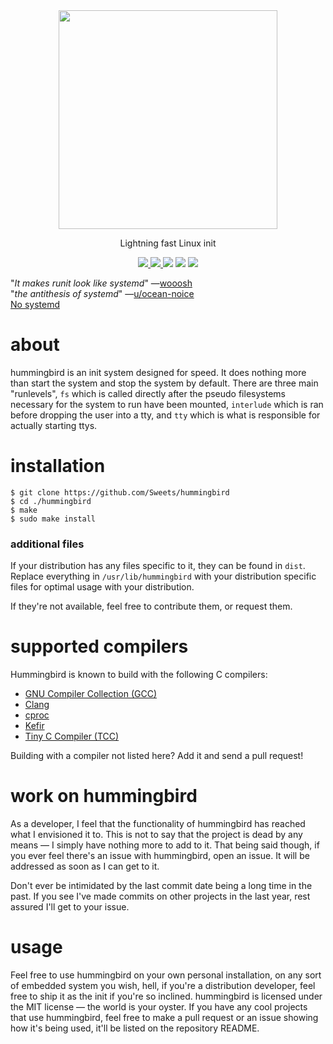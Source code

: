 <div align="center">
<img src="hummingbird.png" width="350px">
<p>Lightning fast Linux init</p>
<a href="https://travis-ci.org/Sweets/hummingbird">
    <img src="https://travis-ci.org/Sweets/hummingbird.svg?branch=master">
</a>
<a href="LICENSE">
    <img src="https://img.shields.io/badge/license-MIT-blue.svg">
</a>
<img src="https://img.shields.io/badge/dependencies-stdlib-navy.svg">
<img src="https://img.shields.io/badge/platform-Linux-lightgray.svg">
<img src="https://img.shields.io/github/repo-size/Sweets/hummingbird.svg?color=green">
</div>

"<i>It makes runit look like systemd</i>" —<a href="https://github.com/wooosh/">wooosh</a><br/>
"<i>the antithesis of systemd</i>" —<a href="https://www.reddit.com/r/linux/comments/ndnwzx/hummingbird_a_lightning_fast_linux_init/gyegkkd/">u/ocean-noice</a><br/>
<a href="https://nosystemd.org">No systemd</a>

# about

hummingbird is an init system designed for speed.
It does nothing more than start the system and stop the system by default. There are three main "runlevels", `fs` which is called directly after the pseudo filesystems necessary for the system to run have been mounted, `interlude` which is ran before dropping the user into a tty, and `tty` which is what is responsible for actually starting ttys.

# installation

```
$ git clone https://github.com/Sweets/hummingbird
$ cd ./hummingbird
$ make
$ sudo make install
```

### additional files

If your distribution has any files specific to it, they can be found in `dist`. Replace everything in `/usr/lib/hummingbird` with your distribution specific files for optimal usage with your distribution.

If they're not available, feel free to contribute them, or request them.

# supported compilers

Hummingbird is known to build with the following C compilers:

- [GNU Compiler Collection (GCC)](https://gcc.gnu.org/)
- [Clang](https://clang.llvm.org/)
- [cproc](https://sr.ht/~mcf/cproc/)
- [Kefir](https://git.sr.ht/~jprotopopov/kefir)
- [Tiny C Compiler (TCC)](https://www.bellard.org/tcc/)

Building with a compiler not listed here? Add it and send a pull request!

# work on hummingbird

As a developer, I feel that the functionality of hummingbird has reached what I envisioned it to. This is not to say that the project is dead by any means — I simply have nothing more to add to it. That being said though, if you ever feel there's an issue with hummingbird, open an issue. It will be addressed as soon as I can get to it.

Don't ever be intimidated by the last commit date being a long time in the past. If you see I've made commits on other projects in the last year, rest assured I'll get to your issue.

# usage

Feel free to use hummingbird on your own personal installation, on any sort of embedded system you wish, hell, if you're a distribution developer, feel free to ship it as the init if you're so inclined. hummingbird is licensed under the MIT license — the world is your oyster. If you have any cool projects that use hummingbird, feel free to make a pull request or an issue showing how it's being used, it'll be listed on the repository README.
